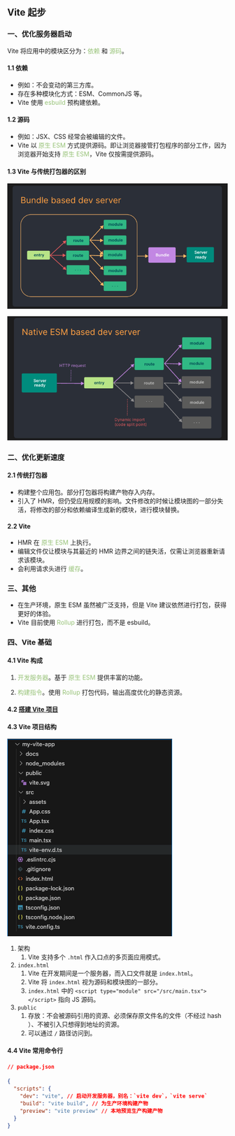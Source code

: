 ## Vite 起步

### 一、优化服务器启动

Vite 将应用中的模块区分为：<font color="#98C379">依赖</font> 和 <font color="#98C379">源码</font>。

#### 1.1 依赖

- 例如：不会变动的第三方库。
- 存在多种模块化方式：ESM、CommonJS 等。
- Vite 使用 <font color="#98C379">esbuild</font> 预构建依赖。

#### 1.2 源码

- 例如：JSX、CSS 经常会被编辑的文件。
- Vite 以 <font color="#98C379">原生 ESM</font> 方式提供源码。即让浏览器接管打包程序的部分工作，因为浏览器开始支持 <font color="#98C379">原生 ESM</font>，Vite 仅按需提供源码。

#### 1.3 Vite 与传统打包器的区别

![传统打包器打包](./assets/传统打包器打包.png)

![Vite打包](./assets/Vite打包.png)

### 二、优化更新速度

#### 2.1 传统打包器

- 构建整个应用包。部分打包器将构建产物存入内存。
- 引入了 HMR，但仍受应用规模的影响。文件修改的时候让模块图的一部分失活，将修改的部分和依赖编译生成新的模块，进行模块替换。

#### 2.2 Vite

- HMR 在 <font color="#98C379">原生 ESM</font> 上执行。
- 编辑文件仅让模块与其最近的 HMR 边界之间的链失活，仅需让浏览器重新请求该模块。
- 会利用请求头进行 <font color="#98C379">缓存</font>。

### 三、其他

- 在生产环境，原生 ESM 虽然被广泛支持，但是 Vite 建议依然进行打包，获得更好的体验。
- Vite 目前使用 <font color="#98C379">Rollup</font> 进行打包，而不是 esbuild。

### 四、Vite 基础

#### 4.1 Vite 构成

1. <font color="#98C379">开发服务器</font>。基于 <font color="#98C379">原生 ESM</font> 提供丰富的功能。

2. <font color="#98C379">构建指令</font>。使用 <font color="#98C379">Rollup</font> 打包代码，输出高度优化的静态资源。

#### 4.2 [搭建 Vite 项目](https://cn.vitejs.dev/guide/#scaffolding-your-first-vite-project)

#### 4.3 Vite 项目结构

![项目结构](./assets/项目结构.png)

1. 架构
   1. Vite 支持多个 `.html` 作入口点的多页面应用模式。
2. `index.html`
   1. Vite 在开发期间是一个服务器，而入口文件就是 `index.html`。
   2. Vite 将 `index.html` 视为源码和模块图的一部分。
   3. `index.html` 中的 `<script type="module" src="/src/main.tsx"></script>` 指向 JS 源码。
3. `public`
   1. 存放：不会被源码引用的资源、必须保存原文件名的文件（不经过 hash ）、不被引入只想得到地址的资源。
   2. 可以通过 `/` 路径访问到。

#### 4.4 Vite 常用命令行

```json
// package.json

{
  "scripts": {
    "dev": "vite", // 启动开发服务器，别名：`vite dev`，`vite serve`
    "build": "vite build", // 为生产环境构建产物
    "preview": "vite preview" // 本地预览生产构建产物
  }
}
```
